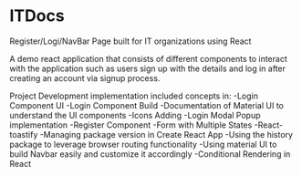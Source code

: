 # ITDocs
Register/Logi/NavBar Page built for IT organizations using React

A demo react application that consists of different components to interact with the application such as users sign up with the details and log in after creating an account via signup process. 

Project Development implementation included concepts in:
-Login Component UI
-Login Component Build
-Documentation of Material UI to understand the UI components
-Icons Adding
-Login Modal Popup implementation
-Register Component
-Form with Multiple States
-React-toastify
-Managing package version in Create React App
-Using the history package to leverage browser routing functionality 
-Using material UI to build Navbar easily and customize it accordingly
-Conditional Rendering in React
